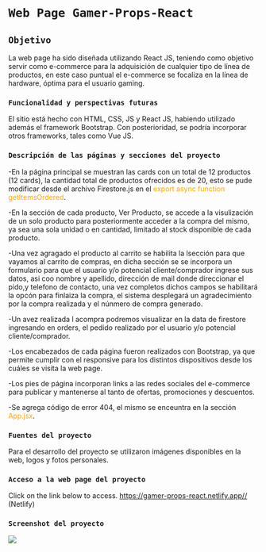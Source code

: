 # `Web Page Gamer-Props-React`

## `Objetivo`
La web page ha sido diseñada utilizando React JS, teniendo como objetivo servir como e-commerce para la adquisición de cualquier tipo de línea de productos, en este caso puntual el e-commerce se focaliza en la línea de hardware, óptima para el usuario gaming.

### `Funcionalidad y perspectivas futuras`
El sitio está hecho con HTML, CSS, JS y React JS, habiendo utilizado además el framework Bootstrap. 
Con posterioridad, se podría incorporar otros frameworks, tales como Vue JS.

### `Descripción de las páginas y secciones del proyecto`
-En la página principal se muestran las cards con un total de 12 productos (12 cards), la cantidad total de productos ofrecidos es de 20, esto se pude modificar desde el archivo  Firestore.js en el <font color="orange">export async function getItemsOrdered</font>.<br><p>
-En la sección de cada producto, Ver Producto, se accede a la visulización de un solo producto para posteriormente acceder a la compra del mismo, ya sea una sola unidad o en cantidad, limitado al stock disponible de cada producto.<br><p>
-Una vez agragado el producto al carrito se habilita la lsección para que vayamos al carrito de compras, en dicha sección se se incorpora un formulario para que el usuario y/o potencial cliente/comprador ingrese sus datos, asi coo nombre y apellido, dirección de mail donde direccionar el pido,y telefono de contacto, una vez completos dichos campos se habilitará la opcón para finlaiza la compra, el sistema desplegará un agradecimiento por la compra realizada y el núnmero de compra generado.<br><p>
-Un avez realizada l acompra podremos visualizar en la data de firestore ingresando en orders, el pedido realizado por el usuario y/o potencial cliente/comprador.<br><p>
-Los encabezados de cada página fueron realizados con Bootstrap, ya que permite cumplir con el responsive para los distintos dispositivos desde los cuáles se visita la web page.<br><p>
-Los pies de página incorporan links a las redes sociales del e-commerce para publicar y mantenerse al tanto de ofertas, promociones y descuentos.<br><p>
-Se agrega código de error 404, el mismo se enceuntra en la sección <font color="orange">App.jsx</font>.<br><p>

### `Fuentes del proyecto`
Para el desarrollo del proyecto se utilizaron imágenes disponibles en la web, logos y fotos personales.

### `Acceso a la web page del proyecto`

Click on the link below to access.
https://gamer-props-react.netlify.app// (Netlify)

### `Screenshot del proyecto`
<img src="https://github.com/fedemoles/Gamer-Props-React/public/img/demohome.png">



<!--
# Getting Started with Create React App

This project was bootstrapped with [Create React App](https://github.com/facebook/create-react-app).

## Available Scripts

In the project directory, you can run:

### `npm start`

Runs the app in the development mode.\
Open [http://localhost:3000](http://localhost:3000) to view it in your browser.

The page will reload when you make changes.\
You may also see any lint errors in the console.

### `npm test`

Launches the test runner in the interactive watch mode.\
See the section about [running tests](https://facebook.github.io/create-react-app/docs/running-tests) for more information.

### `npm run build`

Builds the app for production to the `build` folder.\
It correctly bundles React in production mode and optimizes the build for the best performance.

The build is minified and the filenames include the hashes.\
Your app is ready to be deployed!

See the section about [deployment](https://facebook.github.io/create-react-app/docs/deployment) for more information.

### `npm run eject`

**Note: this is a one-way operation. Once you `eject`, you can't go back!**

If you aren't satisfied with the build tool and configuration choices, you can `eject` at any time. This command will remove the single build dependency from your project.

Instead, it will copy all the configuration files and the transitive dependencies (webpack, Babel, ESLint, etc) right into your project so you have full control over them. All of the commands except `eject` will still work, but they will point to the copied scripts so you can tweak them. At this point you're on your own.

You don't have to ever use `eject`. The curated feature set is suitable for small and middle deployments, and you shouldn't feel obligated to use this feature. However we understand that this tool wouldn't be useful if you couldn't customize it when you are ready for it.

## Learn More

You can learn more in the [Create React App documentation](https://facebook.github.io/create-react-app/docs/getting-started).

To learn React, check out the [React documentation](https://reactjs.org/).

### Code Splitting

This section has moved here: [https://facebook.github.io/create-react-app/docs/code-splitting](https://facebook.github.io/create-react-app/docs/code-splitting)

### Analyzing the Bundle Size

This section has moved here: [https://facebook.github.io/create-react-app/docs/analyzing-the-bundle-size](https://facebook.github.io/create-react-app/docs/analyzing-the-bundle-size)

### Making a Progressive Web App

This section has moved here: [https://facebook.github.io/create-react-app/docs/making-a-progressive-web-app](https://facebook.github.io/create-react-app/docs/making-a-progressive-web-app)

### Advanced Configuration

This section has moved here: [https://facebook.github.io/create-react-app/docs/advanced-configuration](https://facebook.github.io/create-react-app/docs/advanced-configuration)

### Deployment

This section has moved here: [https://facebook.github.io/create-react-app/docs/deployment](https://facebook.github.io/create-react-app/docs/deployment)

### `npm run build` fails to minify

This section has moved here: [https://facebook.github.io/create-react-app/docs/troubleshooting#npm-run-build-fails-to-minify](https://facebook.github.io/create-react-app/docs/troubleshooting#npm-run-build-fails-to-minify)
-->